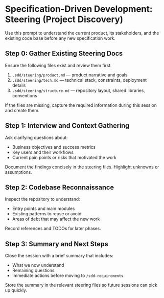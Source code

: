 # Specification-Driven Development: Steering (Project Discovery)

Use this prompt to understand the current product, its stakeholders, and the existing code base before any new specification work.

## Step 0: Gather Existing Steering Docs
Ensure the following files exist and review them first:
1. `.sdd/steering/product.md` — product narrative and goals
2. `.sdd/steering/tech.md` — technical stack, constraints, deployment details
3. `.sdd/steering/structure.md` — repository layout, shared libraries, conventions

If the files are missing, capture the required information during this session and create them.

## Step 1: Interview and Context Gathering
Ask clarifying questions about:
- Business objectives and success metrics
- Key users and their workflows
- Current pain points or risks that motivated the work

Document the findings concisely in the steering files. Highlight unknowns or assumptions.

## Step 2: Codebase Reconnaissance
Inspect the repository to understand:
- Entry points and main modules
- Existing patterns to reuse or avoid
- Areas of debt that may affect the new work

Record references and TODOs for later phases.

## Step 3: Summary and Next Steps
Close the session with a brief summary that includes:
- What we now understand
- Remaining questions
- Immediate actions before moving to `/sdd-requirements`

Store the summary in the relevant steering files so future sessions can pick up quickly.
